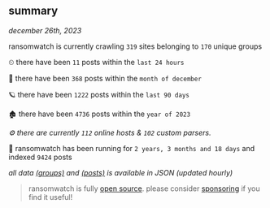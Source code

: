 
## summary
_december 26th, 2023_

ransomwatch is currently crawling `319` sites belonging to `170` unique groups

⏲ there have been `11` posts within the `last 24 hours`

🦈 there have been `368` posts within the `month of december`

🪐 there have been `1222` posts within the `last 90 days`

🏚 there have been `4736` posts within the `year of 2023`

_⚙️ there are currently `112` online hosts & `102` custom parsers._

🦕 ransomwatch has been running for `2 years, 3 months and 18 days` and indexed `9424` posts

_all data  [(groups)](http://ransomwhat.telemetry.ltd/groups) and [(posts)](http://ransomwhat.telemetry.ltd/posts) is available in JSON (updated hourly)_

> ransomwatch is fully [open source](https://github.com/joshhighet/ransomwatch#ransomwatch--). please consider [sponsoring](https://github.com/sponsors/joshhighet) if you find it useful!
